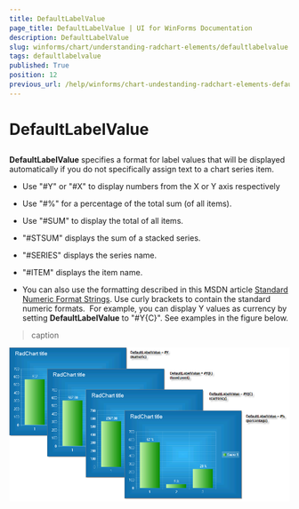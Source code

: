 ```yaml
---
title: DefaultLabelValue
page_title: DefaultLabelValue | UI for WinForms Documentation
description: DefaultLabelValue
slug: winforms/chart/understanding-radchart-elements/defaultlabelvalue
tags: defaultlabelvalue
published: True
position: 12
previous_url: /help/winforms/chart-undestanding-radchart-elements-default-label-value.html
---
```


# DefaultLabelValue



## 

__DefaultLabelValue__ specifies a format for label values that will be displayed automatically if you do not specifically assign text to a chart series item.

* Use "#Y" or "#X" to display numbers from the X or Y axis respectively 


* Use "#%" for a percentage of the total sum (of all items). 


* Use "#SUM" to display the total of all items.  


* "#STSUM" displays the sum of a stacked series. 


* "#SERIES" displays the series name. 


* "#ITEM" displays the item name. 


* You can also use the formatting described in this MSDN article [Standard Numeric Format Strings](http://msdn2.microsoft.com/en-us/library/dwhawy9k.aspx). Use curly brackets to contain the standard numeric formats.  For example, you can display Y values as currency by setting __DefaultLabelValue__ to "#Y{C}". See examples in the figure below.
>caption 

![chart-undestanding-radchart-elements-default-label-value 001](images/chart-undestanding-radchart-elements-default-label-value001.png)
